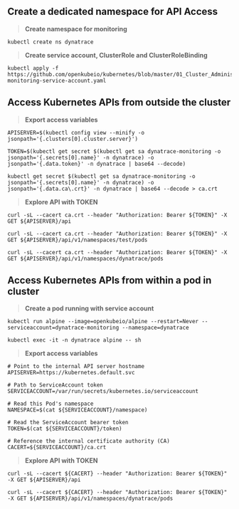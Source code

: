 ## Create a dedicated namespace for API Access

> **Create namespace for monitoring**
``` 
kubectl create ns dynatrace
```
> **Create service account, ClusterRole and ClusterRoleBinding**
```
kubectl apply -f https://github.com/openkubeio/kubernetes/blob/master/01_Cluster_Administration/Api_Access/kubernetes-monitoring-service-account.yaml
```



## Access Kubernetes  APIs from outside the cluster

> **Export access variables**
```
APISERVER=$(kubectl config view --minify -o jsonpath='{.clusters[0].cluster.server}')

TOKEN=$(kubectl get secret $(kubectl get sa dynatrace-monitoring -o jsonpath='{.secrets[0].name}' -n dynatrace) -o jsonpath='{.data.token}' -n dynatrace | base64 --decode)

kubectl get secret $(kubectl get sa dynatrace-monitoring -o jsonpath='{.secrets[0].name}' -n dynatrace) -o jsonpath='{.data.ca\.crt}' -n dynatrace | base64 --decode > ca.crt
```
> **Explore API with TOKEN**
```
curl -sL --cacert ca.crt --header "Authorization: Bearer ${TOKEN}" -X GET ${APISERVER}/api

curl -sL --cacert ca.crt --header "Authorization: Bearer ${TOKEN}" -X GET ${APISERVER}/api/v1/namespaces/test/pods

curl -sL --cacert ca.crt --header "Authorization: Bearer ${TOKEN}" -X GET ${APISERVER}/api/v1/namespaces/dynatrace/pods
```



## Access Kubernetes  APIs from within a pod in cluster

> **Create a pod running with service account**
```
kubectl run alpine --image=openkubeio/alpine --restart=Never --serviceaccount=dynatrace-monitoring --namespace=dynatrace 

kubectl exec -it -n dynatrace alpine -- sh 
```
> **Export access variables**
```
# Point to the internal API server hostname
APISERVER=https://kubernetes.default.svc

# Path to ServiceAccount token
SERVICEACCOUNT=/var/run/secrets/kubernetes.io/serviceaccount

# Read this Pod's namespace
NAMESPACE=$(cat ${SERVICEACCOUNT}/namespace)

# Read the ServiceAccount bearer token
TOKEN=$(cat ${SERVICEACCOUNT}/token)

# Reference the internal certificate authority (CA)
CACERT=${SERVICEACCOUNT}/ca.crt
```
> **Explore API with TOKEN**
```
curl -sL --cacert ${CACERT} --header "Authorization: Bearer ${TOKEN}" -X GET ${APISERVER}/api

curl -sL --cacert ${CACERT} --header "Authorization: Bearer ${TOKEN}" -X GET ${APISERVER}/api/v1/namespaces/dynatrace/pods
```
 

